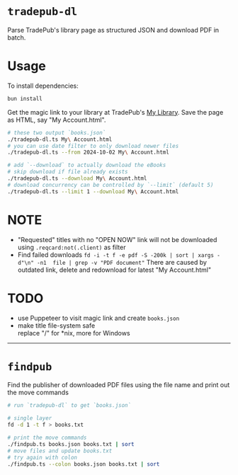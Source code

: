 # `tradepub-dl`

Parse TradePub's library page as structured JSON and download PDF in batch.

# Usage

To install dependencies:

```bash
bun install
```

Get the magic link to your library at TradePub's [My Library](https://www.tradepub.com/?pt=myacct&page=history).
Save the page as HTML, say "My Account.html".

```bash
# these two output `books.json`
./tradepub-dl.ts My\ Account.html
# you can use date filter to only download newer files
./tradepub-dl.ts --from 2024-10-02 My\ Account.html

# add `--download` to actually download the eBooks
# skip download if file already exists
./tradepub-dl.ts --download My\ Account.html
# download concurrency can be controlled by `--limit` (default 5)
./tradepub-dl.ts --limit 1 --download My\ Account.html
```

# NOTE

- "Requested" titles with no "OPEN NOW" link will not be downloaded  
  using `.reqcard:not(.client)` as filter
- Find failed downloads
  `fd -i -t f -e pdf -S -200k | sort | xargs -d"\n" -n1  file | grep -v "PDF document"`
  There are caused by outdated link, delete and redownload for latest "My Account.html"

# TODO

- use Puppeteer to visit magic link and create `books.json`
- make title file-system safe  
  replace "/" for \*nix, more for Windows

---

# `findpub`

Find the publisher of downloaded PDF files using the file name and print out the move commands

```bash
# run `tradepub-dl` to get `books.json`

# single layer
fd -d 1 -t f > books.txt

# print the move commands
./findpub.ts books.json books.txt | sort
# move files and update books.txt
# try again with colon
./findpub.ts --colon books.json books.txt | sort
```
